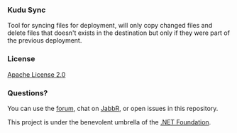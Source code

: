 ### Kudu Sync

Tool for syncing files for deployment, will only copy changed files and delete files that doesn't exists in the destination but only if they were part of the previous deployment.


### License

[Apache License 2.0](https://github.com/projectkudu/kudu/blob/master/LICENSE.txt)


### Questions?

You can use the [forum](http://social.msdn.microsoft.com/Forums/en-US/azuregit/threads), chat on [JabbR](https://jabbr.net/#/rooms/kudu), or open issues in this repository.

This project is under the benevolent umbrella of the [.NET Foundation](http://www.dotnetfoundation.org/).

